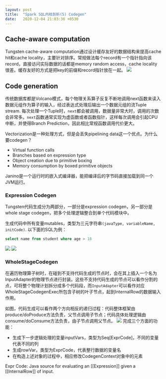 ```yaml
---
layout: post
title:  "Spark SQL内核剖析(5) Codegen"
date:   2020-12-04 21:03:36 +0530
---
```


## Cache-aware computation
Tungsten cache-aware computation通过设计缓存友好的数据结构来提高cache hit和cache locality，主要针对排序。常规做法每个record有一个指针指向该record，直接访问实际数据的话都是memory random access，cache locality很差。缓存友好的方式是把key的前缀和record指针放在一起。
![](https://linzebing.github.io/assets/pictures/spark-sql/cache-aware.png)

## Code generation
 传统数据库都是Volcano模式，每个物理关系算子反复不断地调用next函数来读入数据元组作为算子的输入，经过表达式处理后输出一个数据元组的流Tuple stream. 每次处理一个Tuple时，`next`都会被调用，数据量非常大时，调用的次数会非常多。`next`函数通常实现为虚函数或者函数指针，这样每次调用会引起CPU中断，并使得Branch Prediction，因此相比常规函数调用代价更大。

Vectorization是一种处理方式，但是会丢失pipelining data这一个优点。为什么要codegen？
- Virtual function calls
- Branches based on expression type
- Object creation due to primitive boxing
- Memory consumption by boxed primitive objects

Janino是一个运行时的嵌入式编译器，能把编译后的字节码直接加载到同一个JVM运行。

### Expression Codegen
Tungsten代码生成分为两部分，一部分是expression codegen，另一部分是whole stage codegen，把多个处理逻辑整合到单个代码模块中。

生成代码中所有变量mutables，类型为三元字符串`(javaType, variableName, initCode)`. 以下面的SQL为例：
```SQL
select name from student where age > 18
```

![](https://linzebing.github.io/assets/pictures/spark-sql/generatepredicate.png)
![](https://linzebing.github.io/assets/pictures/spark-sql/GenerateUnsafeProjection.png)

### WholeStageCodegen
在遍历物理算子树时，在碰到不支持代码生成的节点时，会在其上插入一个名为InputAdapter的物理节点进行封装。这些不支持代码生成的节点可以看作分割的点，可将整个物理计划拆分成多个代码段，而`InputAdapter`可以看作对应WholeStageCodegenExec所包含子树的叶子节点，起到InternalRow的数据输入作用。

如图，代码生成可以看作两个方向相反的递归过程：代码整体框架由produce/doProduce方法负责，父节点调用子节点；代码具体处理逻辑由consume/doConsume方法负责，由子节点调用父节点。
![](https://linzebing.github.io/assets/pictures/spark-sql/wscg.png)
完成三个方面的功能：
- 生成下一步逻辑处理的变量inputVars，类型为Seq[ExprCode]，不同的变量代表不同的列
- 生成rowVar，类型为ExprCode，代表整行数据的变量名
- 在构造上述对象的过程中，相应修改CodegenContext对象中的元素

Expr Code: Java source for evaluating an [[Expression]] given a [[InternalRow]] of input.
